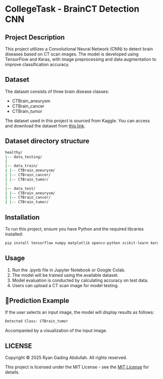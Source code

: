 # CollegeTask - BrainCT Detection CNN

## Project Description

This project utilizes a Convolutional Neural Network (CNN) to detect brain diseases based on CT scan images. The model is developed using TensorFlow and Keras, with image preprocessing and data augmentation to improve classification accuracy.

## Dataset

The dataset consists of three brain disease classes:

- CTBrain_aneurysm
- CTBrain_cancer
- CTBrain_tumor

The dataset used in this project is sourced from Kaggle. You can access and download the dataset from [this link](https://www.kaggle.com/datasets/trainingdatapro/computed-tomography-ct-of-the-brain).

## Dataset directory structure

```bash
healthy/
|-- data_testing/
|
|-- data_train/
| |-- CTBrain_aneurysm/
| |-- CTBrain_cancer/
| |-- CTBrain_tumor/
|
|-- data_test/
| |-- CTBrain_aneurysm/
| |-- CTBrain_cancer/
| |-- CTBrain_tumor/
```

## Installation

To run this project, ensure you have Python and the required libraries installed:

```bash
pip install tensorflow numpy matplotlib opencv-python scikit-learn keras
```

## Usage

1. Run the .ipynb file in Jupyter Notebook or Google Colab.
2. The model will be trained using the available dataset.
3. Model evaluation is conducted by calculating accuracy on test data.
4. Users can upload a CT scan image for model testing.

## 🎯Prediction Example

If the user selects an input image, the model will display results as follows:

```bash
Detected Class: CTBrain_tumor
```

Accompanied by a visualization of the input image.

## LICENSE

Copyright &copy; 2025 Ryan Gading Abdullah. All rights reserved.

This project is licensed under the MIT License - see the [MIT License](LICENSE) for details.
